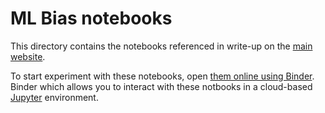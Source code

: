 # ML Bias notebooks

This directory contains the notebooks referenced in write-up on the [main website][main-site].

To start experiment with these notebooks, open [them online using Binder][binder-notebooks]. Binder which allows you to interact with these notbooks in a cloud-based [Jupyter][jupyter] environment.

[main-site]: https://imrehg.github.io/cdei-development/ "Machine Learning Bias Exploration website."
[binder-notebooks]: https://mybinder.org/v2/gh/imrehg/cdei-development/master?filepath=notebooks "Open this folder on Binder."
[jupyter]: https://jupyter.org/ "Project Jupyter for interactive computing across dozens of programming languages."